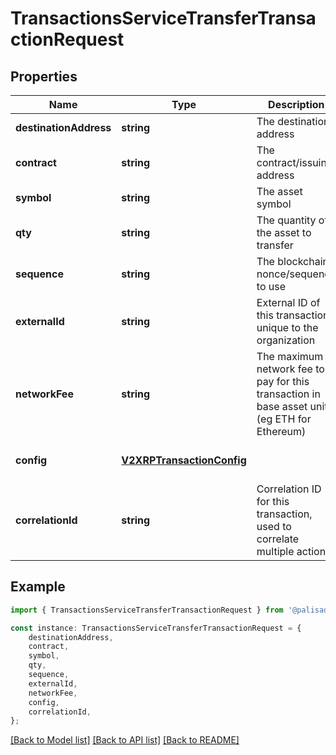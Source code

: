 # TransactionsServiceTransferTransactionRequest


## Properties

Name | Type | Description | Notes
------------ | ------------- | ------------- | -------------
**destinationAddress** | **string** | The destination address | [default to undefined]
**contract** | **string** | The contract/issuing address | [optional] [default to undefined]
**symbol** | **string** | The asset symbol | [default to undefined]
**qty** | **string** | The quantity of the asset to transfer | [default to undefined]
**sequence** | **string** | The blockchain nonce/sequence to use | [optional] [default to undefined]
**externalId** | **string** | External ID of this transaction, unique to the organization | [optional] [default to undefined]
**networkFee** | **string** | The maximum network fee to pay for this transaction in base asset units (eg ETH for Ethereum) | [optional] [default to undefined]
**config** | [**V2XRPTransactionConfig**](V2XRPTransactionConfig.md) |  | [optional] [default to undefined]
**correlationId** | **string** | Correlation ID for this transaction, used to correlate multiple actions | [optional] [default to undefined]

## Example

```typescript
import { TransactionsServiceTransferTransactionRequest } from '@palisade-inc/typescript-sdk';

const instance: TransactionsServiceTransferTransactionRequest = {
    destinationAddress,
    contract,
    symbol,
    qty,
    sequence,
    externalId,
    networkFee,
    config,
    correlationId,
};
```

[[Back to Model list]](../README.md#documentation-for-models) [[Back to API list]](../README.md#documentation-for-api-endpoints) [[Back to README]](../README.md)
